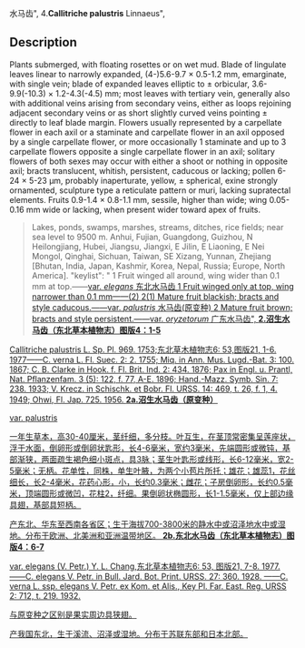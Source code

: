水马齿",
4.**Callitriche palustris** Linnaeus",

## Description
Plants submerged, with floating rosettes or on wet mud. Blade of lingulate leaves linear to narrowly expanded, (4-)5.6-9.7 × 0.5-1.2 mm, emarginate, with single vein; blade of expanded leaves elliptic to ± orbicular, 3.6-9.9(-10.3) × 1.2-4.3(-4.5) mm; most leaves with tertiary vein, generally also with additional veins arising from secondary veins, either as loops rejoining adjacent secondary veins or as short slightly curved veins pointing ± directly to leaf blade margin. Flowers usually represented by a carpellate flower in each axil or a staminate and carpellate flower in an axil opposed by a single carpellate flower, or more occasionally 1 staminate and up to 3 carpellate flowers opposite a single carpellate flower in an axil; solitary flowers of both sexes may occur with either a shoot or nothing in opposite axil; bracts translucent, whitish, persistent, caducous or lacking; pollen 6-24 × 5-23 µm, probably inaperturate, yellow, ± spherical, exine strongly ornamented, sculpture type a reticulate pattern or muri, lacking supratectal elements. Fruits 0.9-1.4 × 0.8-1.1 mm, sessile, higher than wide; wing 0.05-0.16 mm wide or lacking, when present wider toward apex of fruits.

> Lakes, ponds, swamps, marshes, streams, ditches, rice fields; near sea level to 9500 m. Anhui, Fujian, Guangdong, Guizhou, N Heilongjiang, Hubei, Jiangsu, Jiangxi, E Jilin, E Liaoning, E Nei Mongol, Qinghai, Sichuan, Taiwan, SE Xizang, Yunnan, Zhejiang [Bhutan, India, Japan, Kashmir, Korea, Nepal, Russia; Europe, North America].
  "keylist": "
1 Fruit winged all around, wing wider than 0.1 mm at top.——<a href='/info/Callitriche palustris var. elegans?t=foc'>var. *elegans* 东北水马齿
1 Fruit winged only at top, wing narrower than 0.1 mm——(2)
2(1) Mature fruit blackish; bracts and style caducous.——<a href='/info/Callitriche palustris var. palustris?t=foc'>var. *palustris* 水马齿(原变种)
2 Mature fruit brown; bracts and style persistent.——<a href='/info/Callitriche palustris var. oryzetorum?t=foc'>var. *oryzetorum* 广东水马齿",
**2.沼生水马齿（东北草本植物志）图版4：1-5**

Callitriche palustris L. Sp. Pl. 969. 1753;东北草木植物志6: 53,图版21, 1-6. 1977——C. verna L. Fl. Suec. 2: 2. 1755; Miq. in Ann. Mus. Lugd.-Bat. 3: 100. 1867; C. B. Clarke in Hook. f. Fl. Brit. Ind. 2: 434. 1876; Pax in Engl. u. Prantl, Nat. Pflanzenfam. 3 (5): 122, f. 77, A-E. 1896; Hand.-Mazz. Symb. Sin. 7: 238. 1933; V. Krecz. in Schischk. et Bobr. Fl. URSS. 14: 469, t. 26, f. 1, 4. 1949; Ohwi, Fl. Jap. 725. 1956.
**2a.沼生水马齿（原变种）**

var. palustris

一年生草本，高30-40厘米，茎纤细，多分枝。叶互生，在茎顶常密集呈莲座状，浮于水面，倒卵形或倒卵状匙形，长4-6毫米，宽约3毫米，先端圆形或微钝，基部渐狭，两面疏生褐色细小斑点，具3脉；茎生叶匙形或线形，长6-12毫米，宽2-5毫米；无柄。花单性，同株，单生叶腋，为两个小苞片所托；雄花；雄蕊1，花丝细长，长2-4毫米，花药心形，小，长约0.3毫米；雌花；子房倒卵形，长约0.5毫米，顶端圆形或微凹，花柱2，纤细。果倒卵状椭圆形，长1-1.5毫米，仅上部边缘具翅，基部具短柄。

产东北、华东至西南各省区；生于海拔700-3800米的静水中或沼泽地水中或湿地。分布于欧洲、北美洲和亚洲温带地区。
**2b.东北水马齿（东北草本植物志）图版4：6-7**

var. elegans (V. Petr.) Y. L. Chang,东北草本植物志6: 53, 图版21, 7-8. 1977. ——C. elegans V. Petr. in Bull. Jard. Bot. Print. URSS. 27: 360. 1928. ——C. verna L. ssp. elegans V. Petr. ex Kom. et Alis., Key Pl. Far. East. Reg. URSS 2: 712, t. 219. 1932.

与原变种之区别是果实周边具狭翅。

产我国东北，生于溪流、沼泽或湿地。分布于苏联东部和日本北部。
